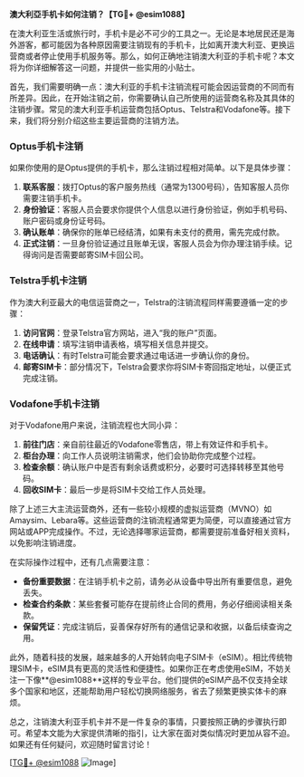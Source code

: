**澳大利亞手机卡如何注销？【TG💪+ @esim1088】**

在澳大利亚生活或旅行时，手机卡是必不可少的工具之一。无论是本地居民还是海外游客，都可能因为各种原因需要注销现有的手机卡，比如离开澳大利亚、更换运营商或者停止使用手机服务等。那么，如何正确地注销澳大利亚的手机卡呢？本文将为你详细解答这一问题，并提供一些实用的小贴士。

首先，我们需要明确一点：澳大利亚的手机卡注销流程可能会因运营商的不同而有所差异。因此，在开始注销之前，你需要确认自己所使用的运营商名称及其具体的注销步骤。常见的澳大利亚手机运营商包括Optus、Telstra和Vodafone等。接下来，我们将分别介绍这些主要运营商的注销方法。

### Optus手机卡注销

如果你使用的是Optus提供的手机卡，那么注销过程相对简单。以下是具体步骤：

1. **联系客服**：拨打Optus的客户服务热线（通常为1300号码），告知客服人员你需要注销手机卡。
2. **身份验证**：客服人员会要求你提供个人信息以进行身份验证，例如手机号码、账户密码或身份证号码。
3. **确认账单**：确保你的账单已经结清，如果有未支付的费用，需先完成付款。
4. **正式注销**：一旦身份验证通过且账单无误，客服人员会为你办理注销手续。记得询问是否需要邮寄SIM卡回公司。

### Telstra手机卡注销

作为澳大利亚最大的电信运营商之一，Telstra的注销流程同样需要遵循一定的步骤：

1. **访问官网**：登录Telstra官方网站，进入“我的账户”页面。
2. **在线申请**：填写注销申请表格，填写相关信息并提交。
3. **电话确认**：有时Telstra可能会要求通过电话进一步确认你的身份。
4. **邮寄SIM卡**：部分情况下，Telstra会要求你将SIM卡寄回指定地址，以便正式完成注销。

### Vodafone手机卡注销

对于Vodafone用户来说，注销流程也大同小异：

1. **前往门店**：亲自前往最近的Vodafone零售店，带上有效证件和手机卡。
2. **柜台办理**：向工作人员说明注销需求，他们会协助你完成整个过程。
3. **检查余额**：确认账户中是否有剩余话费或积分，必要时可选择转移至其他号码。
4. **回收SIM卡**：最后一步是将SIM卡交给工作人员处理。

除了上述三大主流运营商外，还有一些较小规模的虚拟运营商（MVNO）如Amaysim、Lebara等。这些运营商的注销流程通常更为简便，可以直接通过官方网站或APP完成操作。不过，无论选择哪家运营商，都需要提前准备好相关资料，以免影响注销进度。

在实际操作过程中，还有几点需要注意：

- **备份重要数据**：在注销手机卡之前，请务必从设备中导出所有重要信息，避免丢失。
- **检查合约条款**：某些套餐可能存在提前终止合同的费用，务必仔细阅读相关条款。
- **保留凭证**：完成注销后，妥善保存好所有的通信记录和收据，以备后续查询之用。

此外，随着科技的发展，越来越多的人开始转向电子SIM卡（eSIM）。相比传统物理SIM卡，eSIM具有更高的灵活性和便捷性。如果你正在考虑使用eSIM，不妨关注一下像**@esim1088**这样的专业平台。他们提供的eSIM产品不仅支持全球多个国家和地区，还能帮助用户轻松切换网络服务，省去了频繁更换实体卡的麻烦。

总之，注销澳大利亚手机卡并不是一件复杂的事情，只要按照正确的步骤执行即可。希望本文能为大家提供清晰的指引，让大家在面对类似情况时更加从容不迫。如果还有任何疑问，欢迎随时留言讨论！

[[TG💪+ @esim1088](https://t.me/s/esim1088) ![Image](https://i.postimg.cc/4NQfJmqS/Snipaste-2025-05-13-00-14-12.png)]